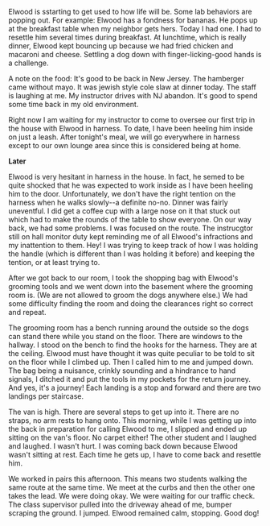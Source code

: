 <html><body><p>Elwood is sstarting to get used to how life will be. Some lab behaviors are popping out. For example: Elwood has a fondness for bananas. He pops up at the breakfast table when my neighbor gets hers. Today I had one. I had to resettle him several times during breakfast. At lunchtime, which is really dinner, Elwood kept bouncing up because we had fried chicken and macaroni and cheese. Settling a dog down with finger-licking-good hands is a challenge.
</p><p>A note on the food: It's good to be back in New Jersey. The hamberger came without mayo. It was jewish style cole slaw at dinner today. The staff is laughing at me. My instructor drives with NJ abandon. It's good to spend some time back in my old environment.
</p><p>Right now I am waiting for my instructor to come to oversee our first trip in the house with Elwood in harness. To date, I have been heeling him inside on just a leash. After tonight's meal, we will go everywhere in harness except to our own lounge area since this is considered being at home.
</p><p><strong>Later</strong>
</p><p>Elwood is very hesitant in harness in the house. In fact, he semed to be quite shocked that he was expected to work inside as I have been heeling him to the door. Unfortunately, we don't have the right tention on the harness when he walks slowly--a definite no-no. Dinner was fairly uneventful. I did get a coffee cup with a large nose on it that stuck out which had to make the rounds of the table to show everyone. On our way back, we had some problems. I was focused on the route. The instrucgtor still on hall monitor duty kept reminding me of all Elwood's infractions and my inattention to them. Hey! I was trying to keep track of how I was holding the handle (which is different than I was holding it before) and keeping the tention, or at least trying to.
</p><p>After we got back to our room, I took the shopping bag with Elwood's grooming tools and we went down into the basement where the grooming room is. (We are not allowed to groom the dogs anywhere else.) We had some difficulty finding the room and doing the clearances right so correct and repeat. 
</p><p>The grooming room has a bench running around the outside so the dogs can stand there while you stand on the floor. There are windows to the hallway. I stood on the bench to find the hooks for the harness. They are at the ceiling. Elwood must have thought it was quite peculiar to be told to sit on the floor while I climbed up. Then I called him to me and jumped down. The bag being a nuisance, crinkly sounding and a hindrance to hand signals, I ditched it and put the tools in my pockets for the return journey. And yes, it's a journey! Each landing is a stop and forward and there are two landings per staircase.
</p><p>The van is high. There are several steps to get up into it. There are no straps, no arm rests to hang onto. This morning, while I was getting up into the back in preparation for calling Elwood to me, I slipped and ended up sitting on the van's floor. No carpet either! The other student and I laughed and laughed. I wasn't hurt. I was coming back down because Elwood wasn't sitting at rest. Each time he gets up, I have to come back and resettle him.
</p><p>We worked in pairs this afternoon. This means two students walking the same route at the same time. We meet at the curbs and then the other one takes the lead. We were doing okay. We were waiting for our traffic check. The class supervisor pulled into the driveway ahead of me, bumper scraping the ground. I jumped. Elwood remained calm, stopping. Good dog!</p></body></html>